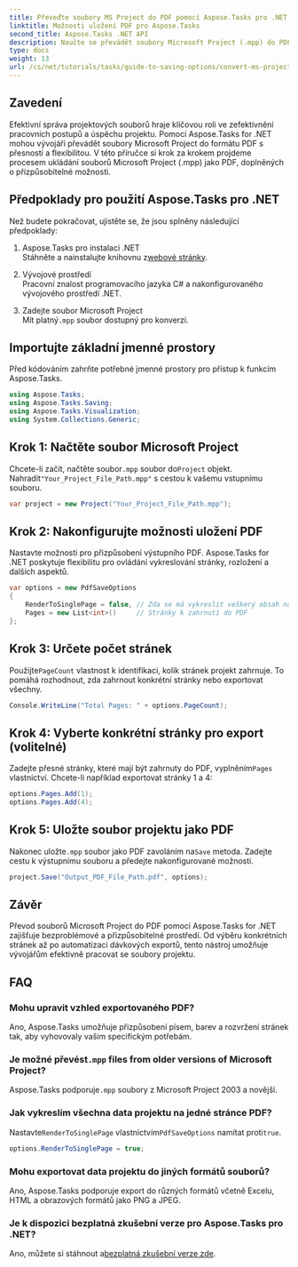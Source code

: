 ```yaml
---
title: Převeďte soubory MS Project do PDF pomocí Aspose.Tasks pro .NET
linktitle: Možnosti uložení PDF pro Aspose.Tasks
second_title: Aspose.Tasks .NET API
description: Naučte se převádět soubory Microsoft Project (.mpp) do PDF pomocí Aspose.Tasks for .NET. Podle tohoto podrobného průvodce přizpůsobíte výstup PDF, vyberete konkrétní stránky a zautomatizujete dávkové převody.
type: docs
weight: 13
url: /cs/net/tutorials/tasks/guide-to-saving-options/convert-ms-project-files-to-pdf/
---
```

## Zavedení

Efektivní správa projektových souborů hraje klíčovou roli ve zefektivnění pracovních postupů a úspěchu projektu. Pomocí Aspose.Tasks for .NET mohou vývojáři převádět soubory Microsoft Project do formátu PDF s přesností a flexibilitou. V této příručce si krok za krokem projdeme procesem ukládání souborů Microsoft Project (.mpp) jako PDF, doplněných o přizpůsobitelné možnosti.

## Předpoklady pro použití Aspose.Tasks pro .NET

Než budete pokračovat, ujistěte se, že jsou splněny následující předpoklady:

1. Aspose.Tasks pro instalaci .NET  
    Stáhněte a nainstalujte knihovnu z[webové stránky](https://releases.aspose.com/tasks/net/).

2. Vývojové prostředí  
   Pracovní znalost programovacího jazyka C# a nakonfigurovaného vývojového prostředí .NET.

3. Zadejte soubor Microsoft Project  
    Mít platný`.mpp` soubor dostupný pro konverzi.

## Importujte základní jmenné prostory

Před kódováním zahrňte potřebné jmenné prostory pro přístup k funkcím Aspose.Tasks. 

```csharp
using Aspose.Tasks;
using Aspose.Tasks.Saving;
using Aspose.Tasks.Visualization;
using System.Collections.Generic;
```

## Krok 1: Načtěte soubor Microsoft Project

 Chcete-li začít, načtěte soubor`.mpp` soubor do`Project` objekt. Nahradit`"Your_Project_File_Path.mpp"` s cestou k vašemu vstupnímu souboru.

```csharp
var project = new Project("Your_Project_File_Path.mpp");
```

## Krok 2: Nakonfigurujte možnosti uložení PDF

Nastavte možnosti pro přizpůsobení výstupního PDF. Aspose.Tasks for .NET poskytuje flexibilitu pro ovládání vykreslování stránky, rozložení a dalších aspektů.

```csharp
var options = new PdfSaveOptions
{
    RenderToSinglePage = false, // Zda se má vykreslit veškerý obsah na jedné stránce
    Pages = new List<int>()     // Stránky k zahrnutí do PDF
};
```

## Krok 3: Určete počet stránek

 Použijte`PageCount` vlastnost k identifikaci, kolik stránek projekt zahrnuje. To pomáhá rozhodnout, zda zahrnout konkrétní stránky nebo exportovat všechny.

```csharp
Console.WriteLine("Total Pages: " + options.PageCount);
```

## Krok 4: Vyberte konkrétní stránky pro export (volitelné)

 Zadejte přesné stránky, které mají být zahrnuty do PDF, vyplněním`Pages` vlastnictví. Chcete-li například exportovat stránky 1 a 4:

```csharp
options.Pages.Add(1);
options.Pages.Add(4);
```

## Krok 5: Uložte soubor projektu jako PDF

 Nakonec uložte`.mpp` soubor jako PDF zavoláním na`Save` metoda. Zadejte cestu k výstupnímu souboru a předejte nakonfigurované možnosti.

```csharp
project.Save("Output_PDF_File_Path.pdf", options);
```

## Závěr

Převod souborů Microsoft Project do PDF pomocí Aspose.Tasks for .NET zajišťuje bezproblémové a přizpůsobitelné prostředí. Od výběru konkrétních stránek až po automatizaci dávkových exportů, tento nástroj umožňuje vývojářům efektivně pracovat se soubory projektu.

## FAQ

### Mohu upravit vzhled exportovaného PDF?
Ano, Aspose.Tasks umožňuje přizpůsobení písem, barev a rozvržení stránek tak, aby vyhovovaly vašim specifickým potřebám.

###  Je možné převést`.mpp` files from older versions of Microsoft Project?
 Aspose.Tasks podporuje`.mpp` soubory z Microsoft Project 2003 a novější.

### Jak vykreslím všechna data projektu na jedné stránce PDF?
 Nastavte`RenderToSinglePage` vlastnictvím`PdfSaveOptions` namítat proti`true`.

```csharp
options.RenderToSinglePage = true;
```

### Mohu exportovat data projektu do jiných formátů souborů?
Ano, Aspose.Tasks podporuje export do různých formátů včetně Excelu, HTML a obrazových formátů jako PNG a JPEG.

### Je k dispozici bezplatná zkušební verze pro Aspose.Tasks pro .NET?
 Ano, můžete si stáhnout a[bezplatná zkušební verze zde](https://releases.aspose.com/).